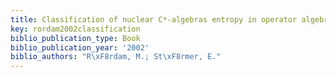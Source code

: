 ```yaml
---
title: Classification of nuclear C*-algebras entropy in operator algebras
key: rordam2002classification
biblio_publication_type: Book
biblio_publication_year: '2002'
biblio_authors: "R\xF8rdam, M.; St\xF8rmer, E."
---
```

